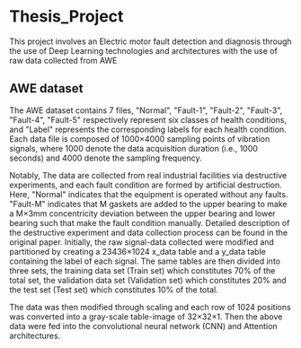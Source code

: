 # Thesis_Project



This project involves an Electric motor fault detection and diagnosis through the use of Deep Learning technologies and architectures with the use of raw data collected
from AWE

## AWE dataset

The AWE dataset contains 7 files, "Normal", "Fault-1", "Fault-2", "Fault-3", "Fault-4", "Fault-5" respectively represent six classes of health conditions, 
and "Label" represents the corresponding labels for each health condition. Each data file is composed of 1000×4000 sampling points of vibration signals, 
where 1000 denote the data acquisition duration (i.e., 1000 seconds) and 4000 denote the sampling frequency.

Notably, The data are collected from real industrial facilities via destructive experiments, and each fault condition are formed by artificial destruction. 
Here, "Normal" indicates that the equipment is operated without any faults. "Fault-M" indicates that M gaskets are added to the upper bearing to make a M×3mm concentricity 
deviation between the upper bearing and lower bearing such that make the fault condition manually. Detailed description of the destructive experiment and data collection process can be found in the original paper.
Initially, the raw signal-data collected were modified and partitioned by creating a 23436×1024 x_data table and a y_data table containing the label of each signal. The same tables are then divided into three sets, the training data set (Train set) which constitutes 70% of the total set, 
the validation data set (Validation set) which constitutes 20% and the test set (Test set) which constitutes 10% of the total. 

The data was then modified through scaling and each row of 1024 positions was converted into a gray-scale table-image of 32×32×1. 
Then the above data were fed into the convolutional neural network (CNN) and Attention architectures.
